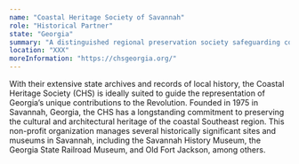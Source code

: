 ```yaml
---
name: "Coastal Heritage Society of Savannah"
role: "Historical Partner"
state: "Georgia"
summary: "A distinguished regional preservation society safeguarding coastal heritage through management of historically significant sites and museums dating to America's founding era."
location: "XXX"
moreInformation: "https://chsgeorgia.org/"
---
```


With their extensive state archives and records of local history, the
Coastal Heritage Society (CHS) is ideally suited to guide the
representation of Georgia’s unique contributions to the Revolution.
Founded in 1975 in Savannah, Georgia, the CHS has a longstanding
commitment to preserving the cultural and architectural heritage of the
coastal Southeast region. This non-profit organization manages several
historically significant sites and museums in Savannah, including the
Savannah History Museum, the Georgia State Railroad Museum, and Old
Fort Jackson, among others.
